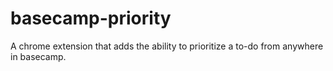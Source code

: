 # basecamp-priority
A chrome extension that adds the ability to prioritize a to-do from anywhere in basecamp. 
